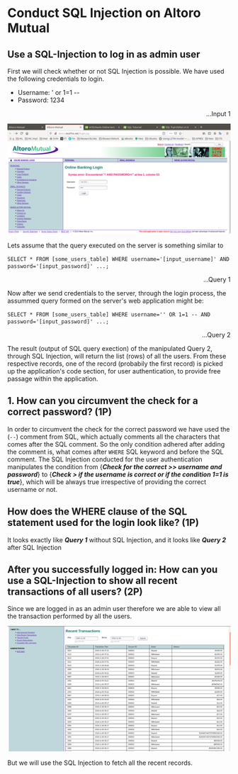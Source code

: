 # Conduct SQL Injection on Altoro Mutual

## Use a SQL-Injection to log in as admin user

First we will check whether or not SQL Injection is possible. We have used the following credentials to login.
 - Username: ' or 1=1 --
 - Password: 1234  
<div style="text-align: right"> ...Input 1 </div>


![Screenshot](img/AltoroMutual_Login_SQLInjection_Credentials.png)

Lets assume that the query executed on the server is something similar to
```
SELECT * FROM [some_users_table] WHERE username='[input_username]' AND password='[input_password]' ...;
```
<div style="text-align: right"> ...Query 1 </div>

Now after we send credentials to the server, through the login process, the assummed query formed on the server's web application might be:
```
SELECT * FROM [some_users_table] WHERE username='' OR 1=1 -- AND password='[input_password]' ...;
```
<div style="text-align: right"> ...Query 2 </div>

The result (output of SQL query exection) of the manipulated Query 2, through SQL Injection, will return the list (rows) of all the users. From these respective records, one of the record (probabily the first record) is picked up the application's code section, for user authentication, to provide free passage within the application.

## 1. How can you circumvent the check for a correct password? (1P)

In order to circumvent the check for the correct password we have used the (`--`) comment from SQL, which actually comments all the characters that comes after the SQL comment. So the only condition adhered after adding the comment is, what comes after `WHERE` SQL keyword and before the SQL comment. The SQL Injection conducted for the user authentication manipulates the condition from {***Check for the correct >> username and password***} to {***Check > if the username is correct or if the condition 1=1 is true***}, which will be always true irrespective of providing the correct username or not.


## How does the WHERE clause of the SQL statement used for the login look like? (1P)

It looks exactly like ***Query 1*** without SQL Injection, and it looks like ***Query 2*** after SQL Injection


## After you successfully logged in: How can you use a SQL-Injection to show all recent transactions of all users? (2P)

Since we are logged in as an admin user therefore we are able to view all the transaction performed by all the users.

![Screenshot](img/AltoroMutual_Admin_All_Transaction.png)

But we will use the SQL Injection to fetch all the recent records.

